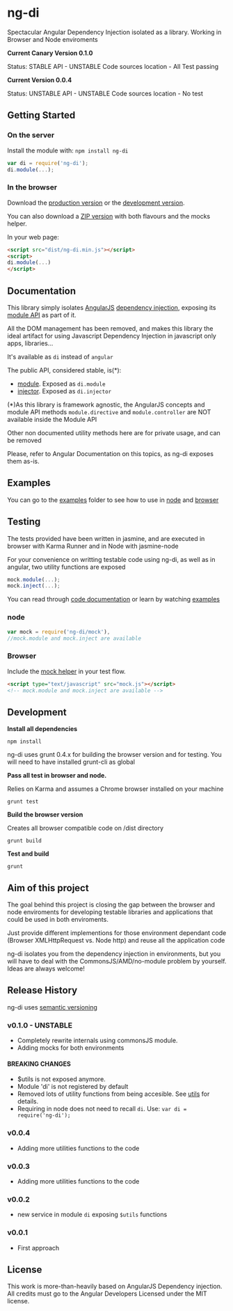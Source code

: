 # ng-di

Spectacular Angular Dependency Injection isolated as a library. Working in Browser and Node enviroments

**Current Canary Version 0.1.0**

Status: STABLE API - UNSTABLE Code sources location - All Test passing


**Current Version 0.0.4**

Status: UNSTABLE API - UNSTABLE Code sources location - No test


## Getting Started
### On the server
Install the module with: `npm install ng-di`

```javascript
var di = require('ng-di');
di.module(...);
```

### In the browser
Download the [production version](dist/ng-di.min.js) or the [development version](dist/ng-di.js).

You can also download a [ZIP version](dist/ng-di.zip) with both flavours and the mocks helper.

In your web page:

```html
<script src="dist/ng-di.min.js"></script>
<script>
di.module(...)
</script>
```


## Documentation
This library simply isolates [AngularJS](http://www.angularjs.org)
[dependency injection](http://docs.angularjs.org/guide/di), exposing its
[module API](http://docs.angularjs.org/guide/module) as part of it.

All the DOM management has been removed, and makes this library the ideal artifact for using
 Javascript Dependency Injection in javascript only apps, libraries...
 
It's available as `di` instead of `angular`

The public API, considered stable, is(*):
 * [module](http://docs.angularjs.org/api/angular.Module). Exposed as `di.module`
 * [injector](http://docs.angularjs.org/api/AUTO.$injector). Exposed as `di.injector`

(*)As this library is framework agnostic, the AngularJS concepts and module API methods `module.directive` 
and `module.controller` are NOT available inside the Module API

Other non documented utility methods here are for private usage, and can be removed 

Please, refer to Angular Documentation on this topics, as ng-di exposes them as-is.

## Examples
You can go to the [examples](examples) folder to see how to use in [node](examples/node) and [browser](examples/browser)

## Testing
The tests provided have been written in jasmine, and are executed in browser with Karma Runner and in Node with jasmine-node

For your convenience on writting testable code using ng-di, as well as in angular, two utility functions are exposed
```javascript
mock.module(...);
mock.inject(...);
```

You can read through [code documentation](mock/index.js#L65) or learn by watching [examples](#examples)

### node
```javascript
var mock = require('ng-di/mock'),
//mock.module and mock.inject are available
```

### Browser
Include the [mock helper][mock] in your test flow.

[mock]: https://raw.github.com/jmendiara/ng-di/master/dist/mock.js

```html
<script type="text/javascript" src="mock.js"></script>
<!-- mock.module and mock.inject are available -->
```

## Development

**Install all dependencies**

```shell
npm install 
```

ng-di uses grunt 0.4.x for building the browser version and for testing. You will need to have installed grunt-cli as global

**Pass all test in browser and node.**

Relies on Karma and assumes a Chrome browser installed on your machine
```shell
grunt test
```

**Build the browser version**

Creates all browser compatible code on /dist directory
```shell
grunt build
```

**Test and build**

```shell
grunt 
```


## Aim of this project
The goal behind this project is closing the gap between the browser and node enviroments for developing testable libraries
and applications that could be used in both enviroments.  

Just provide different implementions for those environment dependant code (Browser XMLHttpRequest vs. Node http) and reuse 
all the application code

ng-di isolates you from the dependency injection in environments, but you will have to deal with the CommonsJS/AMD/no-module 
problem by yourself. Ideas are always welcome!

## Release History

ng-di uses [semantic versioning](http://semver.org/)

### v0.1.0 - UNSTABLE
* Completely rewrite internals using commonsJS module.
* Adding mocks for both environments

#### BREAKING CHANGES
* $utils is not exposed anymore. 
* Module 'di' is not registered by default
* Removed lots of utility functions from being accesible. See [utils](lib/utils.js) for details.
* Requiring in node does not need to recall `di`. Use: `var di = require('ng-di');`

### v0.0.4 
* Adding more utilities functions to the code
 
### v0.0.3 
* Adding more utilities functions to the code

### v0.0.2 
* new service in module `di` exposing `$utils` functions

### v0.0.1 
 * First approach


## License
This work is more-than-heavily based on AngularJS Dependency injection. All credits must go to the Angular Developers
Licensed under the MIT license.
